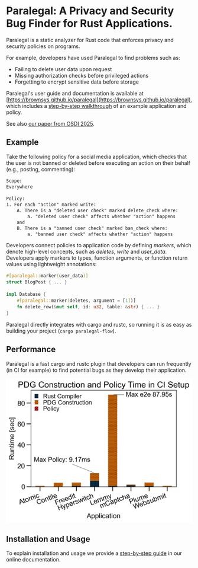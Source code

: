 # Paralegal: A Privacy and Security Bug Finder for Rust Applications.

Paralegal is a static analyzer for Rust code that enforces privacy and security policies on programs.

For example, developers have used Paralegal to find problems such as:
* Failing to delete user data upon request
* Missing authorization checks before privileged actions
* Forgetting to encrypt sensitive data before storage

Paralegal's user guide and documentation is available at [https://brownsys.github.io/paralegal](https://brownsys.github.io/paralegal), which includes a [step-by-step walkthrough](https://justus-adam.notion.site/Paralegal-Step-by-Step-40541156c25d48f8b6ad79a0e1b09b91) of an example application and policy.

See also [our paper from OSDI 2025](https://justus.science/pdfs/paralegal.pdf).

## Example
Take the following policy for a social media application, which checks that the user is not banned or deleted before executing an action on their behalf (e.g., posting, commenting):

```
Scope:
Everywhere

Policy:
1. For each "action" marked write:
	A. There is a "deleted user check" marked delete_check where:
		a. "deleted user check" affects whether "action" happens
	and
	B. There is a "banned user check" marked ban_check where:
		a. "banned user check" affects whether "action" happens
```

Developers connect policies to application code by defining *markers*,
which denote high-level concepts, such as *deletes*, *write* and *user_data*.
Developers apply markers to types, function arguments, or function return values using lightweight annotations:

```rust
#[paralegal::marker(user_data)]
struct BlogPost { ... }

impl Database {
    #[paralegal::marker(deletes, argument = [1])]
    fn delete_row(&mut self, id: u32, table: &str) { ... }
}
```


Paralegal directly integrates with cargo and rustc, so running it is as easy as building your project (`cargo paralegal-flow`).

## Performance
Paralegal is a fast cargo and rustc plugin that developers can run frequently
(in CI for example) to find potential bugs as they develop their application.

![](misc/ci_plot-3.png)

## Installation and Usage

To explain installation and usage we provide a [step-by-step guide](https://justus-adam.notion.site/Paralegal-Step-by-Step-40541156c25d48f8b6ad79a0e1b09b91) in our online documentation.
